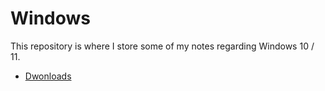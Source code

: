 # Windows

This repository is where I store some of my notes regarding Windows 10 / 11.

- [Dwonloads](https://github.com/danielarapi/windows/blob/main/Downloads.md)